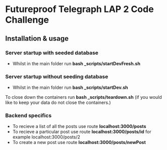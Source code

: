 # Futureproof Telegraph LAP 2 Code Challenge

## Installation & usage

### Server startup with seeded database

* Whilst in the main folder run **bash _scripts/startDevFresh.sh**

### Server startup without seeding database

* Whilst in the main folder run **bash _scripts/startDev.sh**



To close down the containers run **bash _scripts/teardown.sh** (if you would like to keep your data do not close the containers.)



### Backend specifics

* To recieve a list of all the posts use route **localhost:3000/posts**
* To recieve a particular post use route **localhost:3000/posts/id** for example localhost:3000/posts/2
* To create a new post use route **localhost:3000/posts/newPost**
